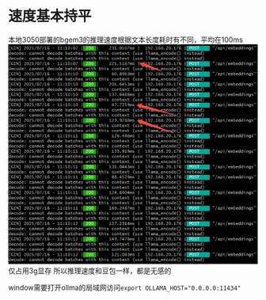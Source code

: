 # 速度基本持平
本地3050部署的bgem3的推理速度根据文本长度耗时有不同，平均在100ms
![](../file/Pasted%20image%2020250716111112.png)
仅占用3g显存 所以推理速度和豆包一样，都是无感的

window需要打开ollma的局域网访问`export OLLAMA_HOST="0.0.0.0:11434"`

